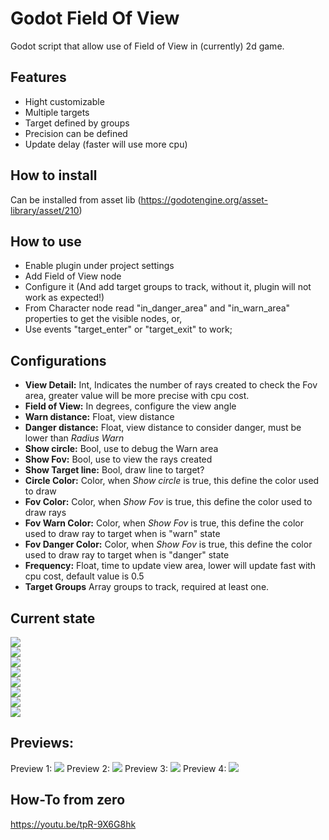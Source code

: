 # Godot Field Of View

Godot script that allow use of Field of View in (currently) 2d game. 

## Features

* Hight customizable
* Multiple targets
* Target defined by groups
* Precision can be defined
* Update delay (faster will use more cpu)

## How to install

Can be installed from asset lib (https://godotengine.org/asset-library/asset/210)

## How to use

* Enable plugin under project settings
* Add Field of View node
* Configure it (And add target groups to track, without it, plugin will not work as expected!)
* From Character node read "in_danger_area" and "in_warn_area" properties to get the visible nodes, or,
* Use events "target_enter" or "target_exit" to work;

## Configurations

* **View Detail:** Int, Indicates the number of rays created to check the Fov area, greater value will be more precise with cpu cost.
* **Field of View:** In degrees, configure the view angle
* **Warn distance:**  Float, view distance
* **Danger distance:**  Float, view distance to consider danger, must be lower than  *Radius Warn*  
* **Show circle:**  Bool, use to debug the Warn area
* **Show Fov:**  Bool, use to view the rays created
* **Show Target line:**  Bool, draw line to target?
* **Circle Color:** Color, when *Show circle* is true, this define the color used to draw
* **Fov Color:** Color, when *Show Fov* is true, this define the color used to draw rays
* **Fov Warn Color:** Color, when *Show Fov* is true, this define the color used to draw ray to target when is "warn" state
* **Fov Danger Color:** Color, when  *Show Fov* is true, this define the color used to draw ray to target when is "danger" state
* **Frequency:** Float, time to update view area, lower will update fast with cpu cost, default value is 0.5
* **Target Groups** Array groups to track, required at least one.
  
## Current state
<img src="https://github.com/luisboch/godot_field_of_view/blob/images/assets/luisboch/field-of-view/2d/demo/print/print_1.jpg" />
<br />
<img src="https://github.com/luisboch/godot_field_of_view/blob/images/assets/luisboch/field-of-view/2d/demo/print/print_2.jpg" />
<br />
<img src="https://github.com/luisboch/godot_field_of_view/blob/images/assets/luisboch/field-of-view/2d/demo/print/print_3.jpg" />
<br />
<img src="https://github.com/luisboch/godot_field_of_view/blob/images/assets/luisboch/field-of-view/2d/demo/print/print_4.jpg" />
<br />
<img src="https://github.com/luisboch/godot_field_of_view/blob/images/assets/luisboch/field-of-view/2d/demo/print/print_5.jpg" />
<br />
<img src="https://github.com/luisboch/godot_field_of_view/blob/images/assets/luisboch/field-of-view/2d/demo/print/print_6.jpg" />
<br />
<img src="https://github.com/luisboch/godot_field_of_view/blob/images/assets/luisboch/field-of-view/2d/demo/print/print_7.jpg" />
<br />
<img src="https://github.com/luisboch/godot_field_of_view/blob/images/assets/luisboch/field-of-view/2d/demo/print/print_8.jpg" />

## Previews:

Preview 1:
![](https://raw.githubusercontent.com/luisboch/godot_field_of_view/images/preview1.gif)
Preview 2:
![](https://raw.githubusercontent.com/luisboch/godot_field_of_view/images/preview2.gif)
Preview 3:
![](https://raw.githubusercontent.com/luisboch/godot_field_of_view/images/preview3.gif)
Preview 4:
![](https://raw.githubusercontent.com/luisboch/godot_field_of_view/images/preview4.gif)

## How-To from zero
https://youtu.be/tpR-9X6G8hk
